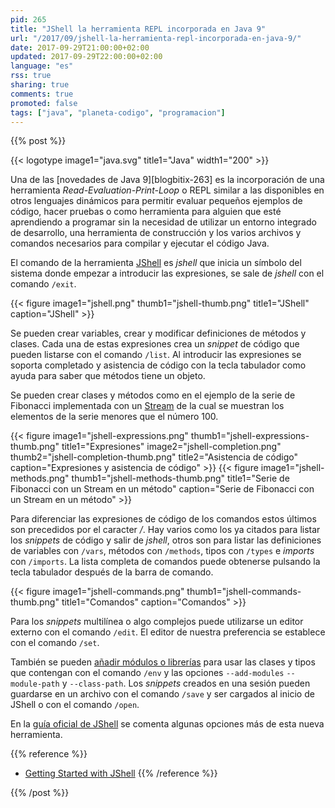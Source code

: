 ```yaml
---
pid: 265
title: "JShell la herramienta REPL incorporada en Java 9"
url: "/2017/09/jshell-la-herramienta-repl-incorporada-en-java-9/"
date: 2017-09-29T21:00:00+02:00
updated: 2017-09-29T22:00:00+02:00
language: "es"
rss: true
sharing: true
comments: true
promoted: false
tags: ["java", "planeta-codigo", "programacion"]
---
```


{{% post %}}

{{< logotype image1="java.svg" title1="Java" width1="200" >}}

Una de las [novedades de Java 9][blogbitix-263] es la incorporación de una herramienta _Read-Evaluation-Print-Loop_ o REPL similar a las disponibles en otros lenguajes dinámicos para permitir evaluar pequeños ejemplos de código, hacer pruebas o como herramienta para alguien que esté aprendiendo a programar sin la necesidad de utilizar un entorno integrado de desarrollo, una herramienta de construcción y los varios archivos y comandos necesarios para compilar y ejecutar el código Java.

El comando de la herramienta [JShell](https://docs.oracle.com/javase/9/jshell/introduction-jshell.htm) es _jshell_ que inicia un símbolo del sistema donde empezar a introducir las expresiones, se sale de _jshell_ con el comando <code>/exit</code>.

<div class="media">
    {{< figure
        image1="jshell.png" thumb1="jshell-thumb.png" title1="JShell"
        caption="JShell" >}}
</div>

Se pueden crear variables, crear y modificar definiciones de métodos y clases. Cada una de estas expresiones crea un _snippet_ de código que pueden listarse con el comando <code>/list</code>. Al introducir las expresiones se soporta completado y asistencia de código con la tecla tabulador como ayuda para saber que métodos tiene un objeto.

Se pueden crear clases y métodos como en el ejemplo de la serie de Fibonacci implementada con un [Stream](https://docs.oracle.com/javase/9/docs/api/java/util/stream/Stream.html) de la cual se muestran los elementos de la serie menores que el número 100.

<div class="media">
    {{< figure
        image1="jshell-expressions.png" thumb1="jshell-expressions-thumb.png" title1="Expresiones"
        image2="jshell-completion.png" thumb2="jshell-completion-thumb.png" title2="Asistencia de código"        
        caption="Expresiones y asistencia de código" >}}
    {{< figure
        image1="jshell-methods.png" thumb1="jshell-methods-thumb.png" title1="Serie de Fibonacci con un Stream en un método"
        caption="Serie de Fibonacci con un Stream en un método" >}}
</div>

Para diferenciar las expresiones de código de los comandos estos últimos son precedidos por el caracter _/_. Hay varios como los ya citados para listar los _snippets_ de código y salir de _jshell_, otros son para listar las definiciones de variables con <code>/vars</code>, métodos con <code>/methods</code>, tipos con <code>/types</code> e _imports_ con <code>/imports</code>. La lista completa de comandos puede obtenerse pulsando la tecla tabulador después de la barra de comando.

<div class="media">
    {{< figure
        image1="jshell-commands.png" thumb1="jshell-commands-thumb.png" title1="Comandos"
        caption="Comandos" >}}
</div>

Para los _snippets_ multilínea o algo complejos puede utilizarse un editor externo con el comando <code>/edit</code>. El editor de nuestra preferencia se establece con el comando <code>/set</code>.

También se pueden [añadir módulos o librerías](https://docs.oracle.com/javase/9/jshell/external-code.htm) para usar las clases y tipos que contengan con el comando <code>/env</code> y las opciones <code>--add-modules</code>  <code>--module-path</code> y <code>--class-path</code>. Los _snippets_ creados en una sesión pueden guardarse en un archivo con el comando <code>/save</code> y ser cargados al inicio de JShell o con el comando <code>/open</code>.

En la [guía oficial de JShell](https://docs.oracle.com/javase/9/jshell/toc.htm) se comenta algunas opciones más de esta nueva herramienta.

{{% reference %}}

* [Getting Started with JShell](https://www.pluralsight.com/guides/java-and-j2ee/getting-started-with-jshell)
{{% /reference %}}

{{% /post %}}
